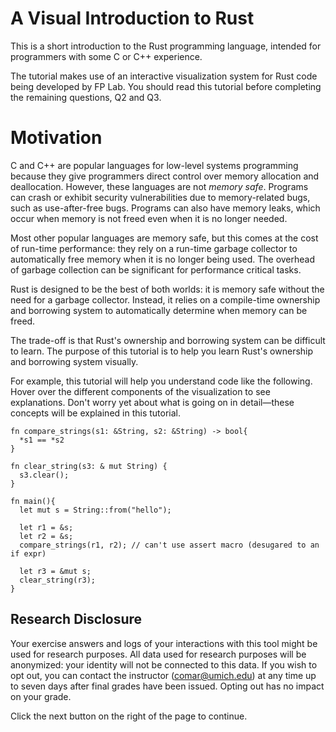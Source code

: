 # A Visual Introduction to Rust

This is a short introduction to the Rust programming language, intended for
programmers with some C or C++ experience. 

The tutorial makes use of an interactive visualization system for Rust code
being developed by FP Lab. You should read this tutorial before completing 
the remaining questions, Q2 and Q3. 

# Motivation

C and C++ are popular languages for low-level systems programming because they 
give programmers direct control over memory allocation and deallocation.
However, these languages are not *memory safe*. Programs can crash or exhibit
security vulnerabilities due to memory-related bugs, such as use-after-free
bugs. Programs can also have memory leaks, which occur when memory is not freed
even when it is no longer needed.

Most other popular languages are memory safe, but this comes at the cost of
run-time performance: they rely on a run-time garbage collector to automatically
free memory when it is no longer being used. The overhead of garbage collection
can be significant for performance critical tasks.

Rust is designed to be the best of both worlds: it is memory safe without the
need for a garbage collector. Instead, it relies on a compile-time ownership and
borrowing system to automatically determine when memory can be freed. 

The trade-off is that Rust's ownership and borrowing system can be difficult to
learn. The purpose of this tutorial is to help you learn Rust's ownership and
borrowing system visually.

For example, this tutorial will help you understand code like the following.
Hover over the different components of the visualization to see explanations.
Don't worry yet about what is going on in detail—these concepts will be
explained in this tutorial.

```rv
fn compare_strings(s1: &String, s2: &String) -> bool{
  *s1 == *s2
}

fn clear_string(s3: & mut String) {
  s3.clear();
}

fn main(){
  let mut s = String::from("hello");

  let r1 = &s;
  let r2 = &s;
  compare_strings(r1, r2); // can't use assert macro (desugared to an if expr)

  let r3 = &mut s;
  clear_string(r3);
}
```

## Research Disclosure

Your exercise answers and logs of your interactions with this tool might be used
for research purposes. All data used for research purposes will be anonymized:
your identity will not be connected to this data. If you wish to opt out, you
can contact the instructor (comar@umich.edu) at any time up to seven days after 
final grades have been issued. Opting out has no impact on your grade. 

Click the next button on the right of the page to continue.